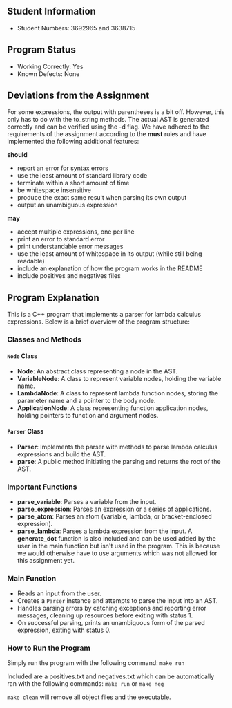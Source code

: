 ## Student Information
- Student Numbers: 3692965 and 3638715

## Program Status
- Working Correctly: Yes
- Known Defects: None

## Deviations from the Assignment
For some expressions, the output with parentheses is a bit off. However, this only has to do with the to_string methods.
The actual AST is generated correctly and can be verified using the -d flag.
We have adhered to the requirements of the assignment according to the **must** rules 
and have implemented the following additional features:

**should**
- report an error for syntax errors
- use the least amount of standard library code
- terminate within a short amount of time
- be whitespace insensitive
- produce the exact same result when parsing its own output
- output an unambiguous expression

**may**
- accept multiple expressions, one per line
- print an error to standard error
- print understandable error messages
- use the least amount of whitespace in its output (while still being readable)
- include an explanation of how the program works in the README
- include positives and negatives files

## Program Explanation
This is a C++ program that implements a parser for lambda calculus expressions. Below is a brief overview of the program structure:

### Classes and Methods

#### `Node` Class
- **Node**: An abstract class representing a node in the AST.
- **VariableNode**: A class to represent variable nodes, holding the variable name.
- **LambdaNode**: A class to represent lambda function nodes, storing the parameter name and a pointer to the body node.
- **ApplicationNode**: A class representing function application nodes, holding pointers to function and argument nodes.

#### `Parser` Class
- **Parser**: Implements the parser with methods to parse lambda calculus expressions and build the AST.
- **parse**: A public method initiating the parsing and returns the root of the AST.

### Important Functions
- **parse_variable**: Parses a variable from the input.
- **parse_expression**: Parses an expression or a series of applications.
- **parse_atom**: Parses an atom (variable, lambda, or bracket-enclosed expression).
- **parse_lambda**: Parses a lambda expression from the input.
A **generate_dot** function is also included and can be used added by the user in the main function
but isn't used in the program. This is because we would otherwise have to use arguments which was not allowed for this assignment yet.

### Main Function
- Reads an input from the user.
- Creates a `Parser` instance and attempts to parse the input into an AST.
- Handles parsing errors by catching exceptions and reporting error messages, cleaning up resources before exiting with status 1.
- On successful parsing, prints an unambiguous form of the parsed expression, exiting with status 0.

### How to Run the Program
Simply run the program with the following command:
```make run```

Included are a positives.txt and negatives.txt which can be automatically ran with the following commands:
```make run``` or ```make neg```

```make clean``` will remove all object files and the executable.


